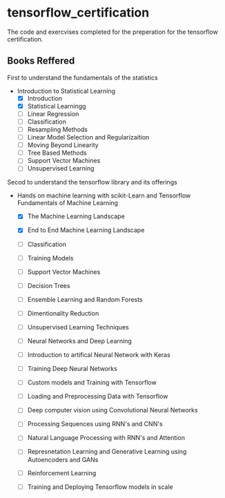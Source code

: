 # tensorflow_certification
The code and exercvises completed for the preperation for the tensorflow certification.



## Books Reffered
First to understand the fundamentals of the statistics
 - Introduction to Statistical Learning
   - [x] Introduction
   - [x] Statistical Learningg
   - [ ] Linear Regression
   - [ ] Classification
   - [ ] Resampling Methods
   - [ ] Linear Model Selection and Regularizaition
   - [ ] Moving Beyond Linearity
   - [ ] Tree Based Methods
   - [ ] Support Vector Machines
   - [ ] Unsupervised Learning
   
Secod to understand the tensorflow library and its offerings
 - Hands on machine learning with scikit-Learn and Tensorflow
   Fundamentals of Machine Learning
   - [x] The Machine Learning Landscape
   - [x] End to End Machine Learning Landscape
   - [ ] Classification
   - [ ] Training Models
   - [ ] Support Vector Machines
   - [ ] Decision Trees
   - [ ] Ensemble Learning and Random  Forests
   - [ ] Dimentionality Reduction
   - [ ] Unsupervised Learning Techniques
   - [ ] Neural Networks and Deep Learning
   - [ ] Introduction to artifical Neural Network with Keras
   - [ ] Training Deep Neural Networks
   - [ ] Custom models and Training with Tensorflow
   - [ ] Loading and Preprocessing Data with Tensorflow
   - [ ] Deep computer vision using Convolutional Neural Networks
   - [ ] Processing Sequences using RNN's and CNN's
   - [ ] Natural Language Processing with RNN's and Attention
   - [ ] Represnetation Learning and Generative Learning using Autoencoders and GANs
   - [ ] Reinforcement Learning 
   - [ ] Training and Deploying Tensorflow models in scale
   
